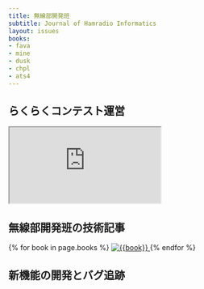 ```yaml
---
title: 無線部開発班
subtitle: Journal of Hamradio Informatics
layout: issues
books:
- fava
- mine
- dusk
- chpl
- ats4
---
```


## らくらくコンテスト運営

<div class='ratio ratio-16x9'>
	<iframe src='https://www.youtube.com/embed/Yb6QY7BI4kA?vq=hd1080' title='YouTube video player' allowfullscreen></iframe>
</div>

## 無線部開発班の技術記事

<div class='row g-2'>
	{% for book in page.books %}
		<a href='/{{book}}' class='col-4'>
			<img src='images/{{book}}.png' class='img-thumbnail' alt='{{book}}'>
		</a>
	{% endfor %}
</div>

## 新機能の開発とバグ追跡
